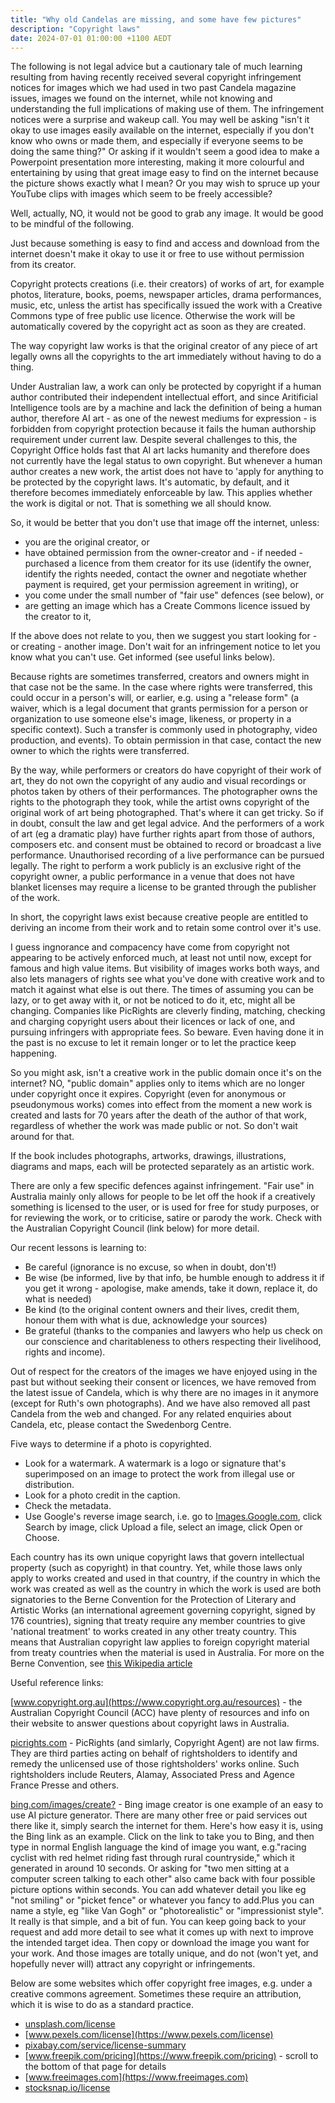 ```yaml
---
title: "Why old Candelas are missing, and some have few pictures"
description: "Copyright laws"
date: 2024-07-01 01:00:00 +1100 AEDT
---
```


The following is not legal advice but a cautionary tale of much learning resulting from having recently received several copyright infringement notices for images which we had used in two past Candela magazine issues, images we found on the internet, while not knowing and understanding the full implications of making use of them. The infringement notices were a surprise and wakeup call. You may well be asking "isn't it okay to use images easily available on the internet, especially if you don't know who owns or made them, and especially if everyone seems to be doing the same thing?" Or asking if it wouldn't seem a good idea to make a Powerpoint presentation more interesting, making it more colourful and entertaining by using that great image easy to find on the internet because the picture shows exactly what I mean? Or you may wish to spruce up your YouTube clips with images which seem to be freely accessible?

Well, actually, NO, it would not be good to grab any image. It would be good to be mindful of the following.

Just because something is easy to find and access and download from the internet doesn't make it okay to use it or free to use without permission from its creator.

Copyright protects creations (i.e. their creators) of works of art, for example photos, literature, books, poems, newspaper articles, drama performances, music, etc, unless the artist has specifically issued the work with a Creative Commons type of free public use licence. Otherwise the work will be automatically covered by the copyright act as soon as they are created.

The way copyright law works is that the original creator of any piece of art legally owns all the copyrights to the art immediately without having to do a thing.

Under Australian law, a work can only be protected by copyright if a human author contributed their independent intellectual effort, and since Aritificial Intelligence tools are by a machine and lack the definition of being a human author, therefore AI art - as one of the newest mediums for expression - is forbidden from copyright protection because it fails the human authorship requirement under current law. Despite several challenges to this, the Copyright Office holds fast that AI art lacks humanity and therefore does not currently have the legal status to own copyright. But whenever a human author creates a new work, the artist does not have to 'apply for anything to be protected by the copyright laws. It's automatic, by default, and it therefore becomes immediately enforceable by law. This applies whether the work is digital or not. That is something we all should know.

So, it would be better that you don't use that image off the internet, unless:

- you are the original creator, or
- have obtained permission from the owner-creator and - if needed - purchased a licence from them creator for its use (identify the owner, identify the rights needed, contact the owner and negotiate whether payment is required, get your permission agreement in writing), or
- you come under the small number of "fair use" defences (see below), or
- are getting an image which has a Create Commons licence issued by the creator to it,

If the above does not relate to you, then we suggest you start looking for - or creating - another image. Don't wait for an infringement notice to let you know what you can't use. Get informed (see useful links below).

Because rights are sometimes transferred, creators and owners might in that case not be the same. In the case where rights were transferred, this could occur in a person's will, or earlier, e.g. using a "release form" (a waiver, which is a legal document that grants permission for a person or organization to use someone else's image, likeness, or property in a specific context). Such a transfer is commonly used in photography, video production, and events). To obtain permission in that case, contact the new owner to which the rights were transferred.

By the way, while performers or creators do have copyright of their work of art, they do not own the copyright of any audio and visual recordings or photos taken by others of their performances. The photographer owns the rights to the photograph they took, while the artist owns copyright of the original work of art being photographed. That's where it can get tricky. So if in doubt, consult the law and get legal advice. And the performers of a work of art (eg a dramatic play) have further rights apart from those of authors, composers etc. and consent must be obtained to record or broadcast a live performance. Unauthorised recording of a live performance can be pursued legally. The right to perform a work publicly is an exclusive right of the copyright owner, a public performance in a venue that does not have blanket licenses may require a license to be granted through the publisher of the work.

In short, the copyright laws exist because creative people are entitled to deriving an income from their work and to retain some control over it's use.

I guess ingnorance and compacency have come from copyright not appearing to be actively enforced much, at least not until now, except for famous and high value items. But visibility of images works both ways, and also lets managers of rights see what you've done with creative work and to match it against what else is out there. The times of assuming you can be lazy, or to get away with it, or not be noticed to do it, etc, might all be changing. Companies like PicRights are cleverly finding, matching, checking and charging copyright users about their licences or lack of one, and pursuing infringers with appropriate fees. So beware. Even having done it in the past is no excuse to let it remain longer or to let the practice keep happening.

So you might ask, isn't a creative work in the public domain once it's on the internet? NO, "public domain" applies only to items which are no longer under copyright once it expires. Copyright (even for anonymous or pseudonymous works) comes into effect from the moment a new work is created and lasts for 70 years after the death of the author of that work, regardless of whether the work was made public or not. So don't wait around for that.

If the book includes photographs, artworks, drawings, illustrations, diagrams and maps, each will be protected separately as an artistic work.

There are only a few specific defences against infringement. "Fair use" in Australia mainly only allows for people to be let off the hook if a creatively something is licensed to the user, or is used for free for study purposes, or for reviewing the work, or to criticise, satire or parody the work. Check with the Australian Copyright Council (link below) for more detail.

Our recent lessons is learning to:
- Be careful (ignorance is no excuse, so when in doubt, don't!)
- Be wise (be informed, live by that info, be humble enough to address it if you get it wrong - apologise, make amends, take it down, replace it, do what is needed)
- Be kind (to the original content owners and their lives, credit them, honour them with what is due, acknowledge your sources)
- Be grateful (thanks to the companies and lawyers who help us check on our conscience and charitableness to others respecting their livelihood, rights and income).

Out of respect for the creators of the images we have enjoyed using in the past but without seeking their consent or licences, we have removed from the latest issue of Candela, which is why there are no images in it anymore (except for Ruth's own photographs). And we have also removed all past Candela from the web and changed. For any related enquiries about Candela, etc, please contact the Swedenborg Centre.

Five ways to determine if a photo is copyrighted.
- Look for a watermark. A watermark is a logo or signature that's superimposed on an image to protect the work from illegal use or distribution.
- Look for a photo credit in the caption.
- Check the metadata.
- Use Google's reverse image search, i.e. go to [Images.Google.com](https://images.google.com/), click Search by image, click Upload a file, select an image, click Open or Choose.

Each country has its own unique copyright laws that govern intellectual property (such as copyright) in that country. Yet, while those laws only apply to works created and used in that country, if the country in which the work was created as well as the country in which the work is used are both signatories to the Berne Convention for the Protection of Literary and Artistic Works (an international agreement governing copyright, signed by 176 countries), signing that treaty require any member countries to give 'national treatment' to works created in any other treaty country. This means that Australian copyright law applies to foreign copyright material from treaty countries when the material is used in Australia. For more on the Berne Convention, see [this Wikipedia article](https://en.wikipedia.org/wiki/Berne_Convention)

Useful reference links:

[www.copyright.org.au](https://www.copyright.org.au/resources) - the Australian Copyright Council (ACC) have plenty of resources and info on their website to answer questions about copyright laws in Australia.

[picrights.com](https://picrights.com) - PicRights (and simlarly, Copyright Agent) are not law firms. They are third parties acting on behalf of rightsholders to identify and remedy the unlicensed use of those rightsholders' works online. Such rightsholders include Reuters, Alamay, Associated Press and Agence France Presse and others.

[bing.com/images/create?](https://www.bing.com/images/create?) - Bing image creator is one example of an easy to use AI picture generator. There are many other free or paid services out there like it, simply search the internet for them. Here's how easy it is, using the Bing link as an example. Click on the link to take you to Bing, and then type in normal English language the kind of image you want, e.g."racing cyclist with red helmet riding fast through rural countryside," which it generated in around 10 seconds. Or asking for "two men sitting at a computer screen talking to each other" also came back with four possible picture options within seconds. You can add whatever detail you like eg "not smiling" or "picket fence" or whatever you fancy to add.Plus you can name a style, eg "like Van Gogh" or "photorealistic" or "impressionist style". It really is that simple, and a bit of fun. You can keep going back to your request and add more detail to see what it comes up with next to improve the intended target idea. Then copy or download the image you want for your work. And those images are totally unique, and do not (won't yet, and hopefully never will) attract any copyright or infringements.

Below are some websites which offer copyright free images, e.g. under a creative commons agreement.
Sometimes these require an attribution, which it is wise to do as a standard practice.

- [unsplash.com/license](https://unsplash.com/license)
- [www.pexels.com/license](https://www.pexels.com/license)
- [pixabay.com/service/license-summary](https://pixabay.com/service/license-summary)
- [www.freepik.com/pricing](https://www.freepik.com/pricing) - scroll to the bottom of that page for details
- [www.freeimages.com](https://www.freeimages.com)
- [stocksnap.io/license](https://stocksnap.io/license)

